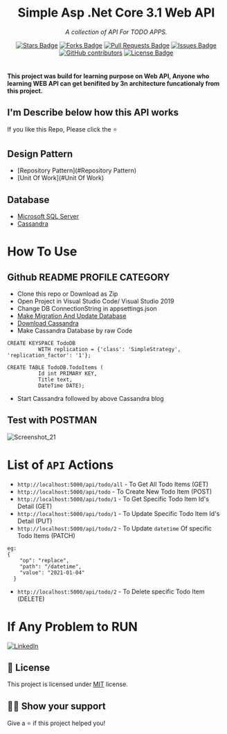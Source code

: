 <h1 align="center">Simple Asp .Net Core 3.1 Web API</h1>
<p align="center"><i>A collection of API For TODO APPS.</i></p>
<div align="center">
  <a href="https://github.com/ismail5g/TodoApps/stargazers"><img src="https://img.shields.io/github/stars/ismail5g/TodoApps" alt="Stars Badge"/></a>
<a href="https://github.com/ismail5g/TodoApps/network/members"><img src="https://img.shields.io/github/forks/ismail5g/TodoApps" alt="Forks Badge"/></a>
<a href="https://github.com/ismail5g/TodoApps/pulls"><img src="https://img.shields.io/github/issues-pr/ismail5g/TodoApps" alt="Pull Requests Badge"/></a>
<a href="https://github.com/ismail5g/TodoApps/issues"><img src="https://img.shields.io/github/issues/ismail5g/TodoApps" alt="Issues Badge"/></a>
<a href="https://github.com/elangosundar/awesome-README-templates/graphs/contributors"><img alt="GitHub contributors" src="https://img.shields.io/github/contributors/ismail5g/TodoApps?color=2b9348"></a>
<a href="https://github.com/ismail5g/TodoApps/blob/main/LICENSE.txt"><img src="https://img.shields.io/github/license/ismail5g/TodoApps?color=2b9348" alt="License Badge"/></a>
</div>
<br>
<h4> This project was build for learning purpose on Web API, Anyone who learning WEB API can get benifited by 3n architecture funcationaly from this project.<h4>

## I'm Describe below how this API works
If you like this Repo, Please click the :star:


## Design Pattern
  - [Repository Pattern](#Repository Pattern)
  - [Unit Of Work](#Unit Of Work)

## Database
  - [Microsoft SQL Server](https://www.microsoft.com/en-us/sql-server/sql-server-downloads)
  - [Cassandra](https://cassandra.apache.org/)
  
# How To Use


## Github README PROFILE CATEGORY

- Clone this repo or Download as Zip
- Open Project in Visual Studio Code/ Visual Studio 2019
- Change DB ConnectionString in appsettings.json
- [Make Migration And Update Database](https://docs.microsoft.com/en-us/ef/core/managing-schemas/migrations/?tabs=dotnet-core-cli)
- [Download Cassandra](https://phoenixnap.com/kb/install-cassandra-on-windows)
- Make Cassandra Database by raw Code
 ```
 CREATE KEYSPACE TodoDB
           WITH replication = {'class': 'SimpleStrategy', 'replication_factor': '1'};

 CREATE TABLE TodoDB.TodoItems (
           Id int PRIMARY KEY,
           Title text,
           DateTime DATE);
 ```
- Start Cassandra followed by above Cassandra blog

## Test with POSTMAN

![Screenshot_21](https://user-images.githubusercontent.com/29182508/103455239-af8f7b00-4d15-11eb-9407-3f7d3e056b53.png)

# List of `API` Actions

- `http://localhost:5000/api/todo/all` - To Get All Todo Items (GET)
- `http://localhost:5000/api/todo`     - To Create New Todo Item (POST)
- `http://localhost:5000/api/todo/1`   - To Get Specific Todo Item Id's Detail (GET)
- `http://localhost:5000/api/todo/1`   - To Update Specific Todo Item Id's Detail (PUT)
- `http://localhost:5000/api/todo/2`   - To Update `datetime` Of specific Todo Items (PATCH)
```
eg:    
{
    "op": "replace",
    "path": "/datetime",
    "value": "2021-01-04"
  }
```
- `http://localhost:5000/api/todo/2`   - To Delete specific Todo Item (DELETE)

# If Any Problem to RUN


[![LinkedIn][linkedin-shield]][linkedin-url]

[linkedin-shield]: [https://img.shields.io/badge/-LinkedIn-black.svg?style=for-the-badge&logo=linkedin&colorB=555]
[linkedin-url]: [https://linkedin.com/in/ismail5g]
[LinkedIn]:[https://img.shields.io/badge/LinkedIn-0077B5?style=for-the-badge&logo=linkedin&logoColor=white]

## :pencil: License

This project is licensed under [MIT](https://opensource.org/licenses/MIT) license.

## :man_astronaut: Show your support

Give a ⭐️ if this project helped you!

